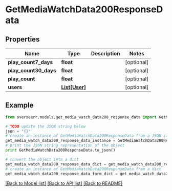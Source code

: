 # GetMediaWatchData200ResponseData


## Properties
Name | Type | Description | Notes
------------ | ------------- | ------------- | -------------
**play_count7_days** | **float** |  | [optional] 
**play_count30_days** | **float** |  | [optional] 
**play_count** | **float** |  | [optional] 
**users** | [**List[User]**](User.md) |  | [optional] 

## Example

```python
from overseerr.models.get_media_watch_data200_response_data import GetMediaWatchData200ResponseData

# TODO update the JSON string below
json = "{}"
# create an instance of GetMediaWatchData200ResponseData from a JSON string
get_media_watch_data200_response_data_instance = GetMediaWatchData200ResponseData.from_json(json)
# print the JSON string representation of the object
print GetMediaWatchData200ResponseData.to_json()

# convert the object into a dict
get_media_watch_data200_response_data_dict = get_media_watch_data200_response_data_instance.to_dict()
# create an instance of GetMediaWatchData200ResponseData from a dict
get_media_watch_data200_response_data_form_dict = get_media_watch_data200_response_data.from_dict(get_media_watch_data200_response_data_dict)
```
[[Back to Model list]](../README.md#documentation-for-models) [[Back to API list]](../README.md#documentation-for-api-endpoints) [[Back to README]](../README.md)


